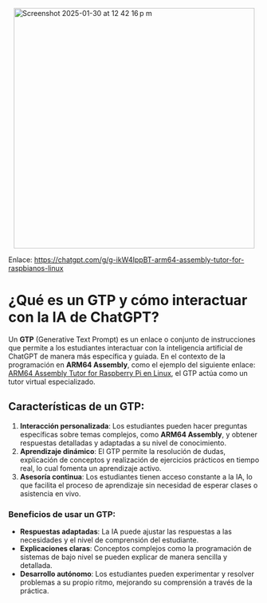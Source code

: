 
<img 
  src="https://github.com/user-attachments/assets/c4157f5c-ab76-468e-a106-c1a38c6df21d" 
  alt="Screenshot 2025-01-30 at 12 42 16 p m" 
  width="483" 
  style="display: block; margin: 0 auto;" 
/>


Enlace: https://chatgpt.com/g/g-ikW4IppBT-arm64-assembly-tutor-for-raspbianos-linux

# ¿Qué es un GTP y cómo interactuar con la IA de ChatGPT?

Un **GTP** (Generative Text Prompt) es un enlace o conjunto de instrucciones que permite a los estudiantes interactuar con la inteligencia artificial de ChatGPT de manera más específica y guiada. En el contexto de la programación en **ARM64 Assembly**, como el ejemplo del siguiente enlace:  
[ARM64 Assembly Tutor for Raspberry Pi en Linux](https://chatgpt.com/g/g-ikW4IppBT-arm64-assembly-tutor-for-raspbianos-linux), el GTP actúa como un tutor virtual especializado.

## Características de un GTP:

1. **Interacción personalizada**: Los estudiantes pueden hacer preguntas específicas sobre temas complejos, como **ARM64 Assembly**, y obtener respuestas detalladas y adaptadas a su nivel de conocimiento.
2. **Aprendizaje dinámico**: El GTP permite la resolución de dudas, explicación de conceptos y realización de ejercicios prácticos en tiempo real, lo cual fomenta un aprendizaje activo.
3. **Asesoría continua**: Los estudiantes tienen acceso constante a la IA, lo que facilita el proceso de aprendizaje sin necesidad de esperar clases o asistencia en vivo.

### Beneficios de usar un GTP:

- **Respuestas adaptadas**: La IA puede ajustar las respuestas a las necesidades y el nivel de comprensión del estudiante.
- **Explicaciones claras**: Conceptos complejos como la programación de sistemas de bajo nivel se pueden explicar de manera sencilla y detallada.
- **Desarrollo autónomo**: Los estudiantes pueden experimentar y resolver problemas a su propio ritmo, mejorando su comprensión a través de la práctica.


